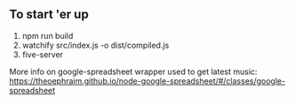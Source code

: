 ## To start 'er up
1. npm run build
2. watchify src/index.js -o dist/compiled.js
3. five-server

More info on google-spreadsheet wrapper used to get latest music: https://theoephraim.github.io/node-google-spreadsheet/#/classes/google-spreadsheet